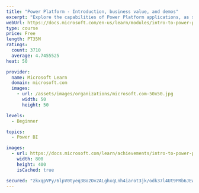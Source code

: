 ```yaml
---
title: "Power Platform - Introduction, business value, and demos"
excerpt: "Explore the capabilities of Power Platform applications, as seen in demonstrations and customer case studies."
webUrl: https://docs.microsoft.com/en-us/learn/modules/intro-to-power-platform-mba/
type: course
price: Free
length: PT35M
ratings:
  count: 3710
  average: 4.7455525
heat: 50

provider:
  name: Microsoft Learn
  domain: microsoft.com
  images:
    - url: /assets/images/organizations/microsoft.com-50x50.jpg
      width: 50
      height: 50

levels:
  - Beginner

topics:
  - Power BI

images:
  - url: https://docs.microsoft.com/learn/achievements/intro-to-power-platform-social.png
    width: 800
    height: 400
    isCached: true

secured: "zkxqpVPy/6lpV0tyeq3Bo2Ov2ALghxqLnh4iarot3jk/odk37l4Ut9PRb6JEwiGUcEgphjKDjQQPyTJaMip/mEq5wtmQVHdv7LFiZmUpcu9hQIBTDQ/M/6MGdZlgp2kvM8ZuJlVFNMvJyYpO02DFbNn7ds6kULIQJPiE+zXzX9425izKrRtJSpoLrjMbmYvmKqqsBeDwgURE2DLMw5RfFaPo2kkh5qjAZFWUWjis3M8F9alMFYCWbqC4q0oYDiFWXYI21Z5uylNhTUKys0v6ouDuj59hQbBMhBFY2c/W99jnrh3+wqYTY8XO5vflQYOLzK5DmL4Ae19w9pWGXaVmYgd1p2MIvynKeDwYBWJ7TYyuamo5Twc+5heHf2hpKLgQ3S9sbhH+n0/2BoDiNLqvke+eKb5d8PQQSKDLdd/y2Ss=;O86/YlvTF5sXLVaCTirpTg=="
---
```


